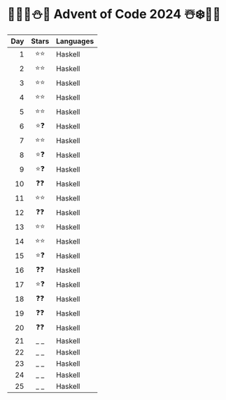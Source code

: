 # 🦌🎅🏻⛄🎁 Advent of Code 2024 ☃️❄️🤶🎄
| Day | Stars | Languages   |
| --: | :--:  | :---------- |
|   1 | ⭐⭐  | Haskell     |
|   2 | ⭐⭐  | Haskell     |
|   3 | ⭐⭐  | Haskell     |
|   4 | ⭐⭐  | Haskell     |
|   5 | ⭐⭐  | Haskell     |
|   6 | ⭐❓  | Haskell     |
|   7 | ⭐⭐  | Haskell     |
|   8 | ⭐❓  | Haskell     |
|   9 | ⭐❓  | Haskell     |
|  10 | ❓❓  | Haskell     |
|  11 | ⭐⭐  | Haskell     |
|  12 | ❓❓  | Haskell     |
|  13 | ⭐⭐  | Haskell     |
|  14 | ⭐⭐  | Haskell     |
|  15 | ⭐❓  | Haskell     |
|  16 | ❓❓  | Haskell     |
|  17 | ⭐❓  | Haskell     |
|  18 | ❓❓  | Haskell     |
|  19 | ❓❓  | Haskell     |
|  20 | ❓❓  | Haskell     |
|  21 | _ _   | Haskell     |
|  22 | _ _   | Haskell     |
|  23 | _ _   | Haskell     |
|  24 | _ _   | Haskell     |
|  25 | _ _   | Haskell     |
